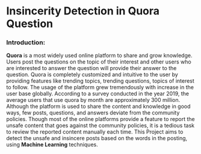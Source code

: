 # Insincerity Detection in Quora Question

### Introduction:
**Quora** is a most widely used online platform to share and grow knowledge. Users post the questions on the topic of their interest and other users who are interested to answer the question will provide their answer to the question. Quora is completely customized and intuitive to the user by providing features like trending topics, trending questions, topics of interest to follow. The usage of the platform grew tremendously with increase in the user base globally. According to a survey conducted in the year 2019, the average users that use quora by month are approximately 300 million.
Although the platform is used to share the content and knowledge in good ways, few posts, questions, and answers deviate from the community policies. Though most of the online platforms provide a feature to report the unsafe content that goes against the community policies, it is a tedious task to review the reported content manually each time. 
This Project aims to detect the unsafe and insincere posts based on the words in the posting, using **Machine Learning** techniques.
